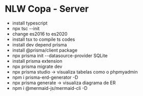 # NLW Copa - Server

- install typescript
- npx tsc --init
- change es2016 to es2020
- install tsx to compile ts codes
- install dev depend prisma
- install @prisma/client package
- npx prisma init --datasource-provider SQLite
- install prisma extension
- npx prisma migrate dev
- npx prisma studio -> visualiza tabelas como o phpmyadmin
- npm i prisma-erd-generator -D 
- npx prisma generate -> visualiza diagrama de ER
- npm i @mermaid-js/mermaid-cli -D